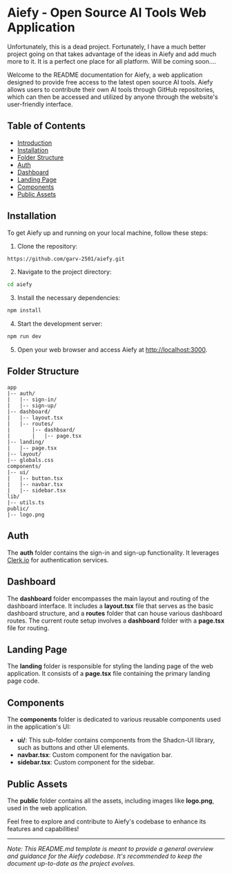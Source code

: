 # Aiefy - Open Source AI Tools Web Application

Unfortunately, this is a dead project.
Fortunately, I have a much better project going on that takes advantage of the ideas in Aiefy and add much more to it. It is a perfect one place for all platform. Will be coming soon....

Welcome to the README documentation for Aiefy, a web application designed to provide free access to the latest open source AI tools. Aiefy allows users to contribute their own AI tools through GitHub repositories, which can then be accessed and utilized by anyone through the website's user-friendly interface.

## Table of Contents

- [Introduction](#aiefy---open-source-ai-tools-web-application)
- [Installation](#installation)
- [Folder Structure](#folder-structure)
- [Auth](#auth)
- [Dashboard](#dashboard)
- [Landing Page](#landing-page)
- [Components](#components)
- [Public Assets](#public-assets)

## Installation

To get Aiefy up and running on your local machine, follow these steps:

1. Clone the repository:

```bash
https://github.com/garv-2501/aiefy.git
```

2. Navigate to the project directory:

```bash
cd aiefy
```

3. Install the necessary dependencies:

```bash
npm install
```

4. Start the development server:

```bash
npm run dev
```

5. Open your web browser and access Aiefy at [http://localhost:3000](http://localhost:3000).

## Folder Structure

```
app
|-- auth/
|   |-- sign-in/
|   |-- sign-up/
|-- dashboard/
|   |-- layout.tsx
|   |-- routes/
|       |-- dashboard/
|       |   |-- page.tsx
|-- landing/
|   |-- page.tsx
|-- layout/
|-- globals.css
components/
|-- ui/
|   |-- button.tsx
|   |-- navbar.tsx
|   |-- sidebar.tsx
lib/
|-- utils.ts
public/
|-- logo.png
```

## Auth

The **auth** folder contains the sign-in and sign-up functionality. It leverages [Clerk.io](https://clerk.io/) for authentication services.

## Dashboard

The **dashboard** folder encompasses the main layout and routing of the dashboard interface. It includes a **layout.tsx** file that serves as the basic dashboard structure, and a **routes** folder that can house various dashboard routes. The current route setup involves a **dashboard** folder with a **page.tsx** file for routing.

## Landing Page

The **landing** folder is responsible for styling the landing page of the web application. It consists of a **page.tsx** file containing the primary landing page code.

## Components

The **components** folder is dedicated to various reusable components used in the application's UI:

- **ui/**: This sub-folder contains components from the Shadcn-UI library, such as buttons and other UI elements.
- **navbar.tsx**: Custom component for the navigation bar.
- **sidebar.tsx**: Custom component for the sidebar.

## Public Assets

The **public** folder contains all the assets, including images like **logo.png**, used in the web application.

Feel free to explore and contribute to Aiefy's codebase to enhance its features and capabilities!

---

_Note: This README.md template is meant to provide a general overview and guidance for the Aiefy codebase. It's recommended to keep the document up-to-date as the project evolves._
